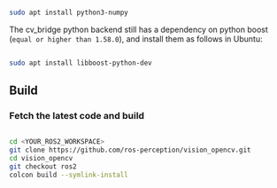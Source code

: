 ```bash

sudo apt install python3-numpy

```

The cv_bridge python backend still has a dependency on python boost (`equal or higher than 1.58.0`), and install them as follows in Ubuntu:

```bash

sudo apt install libboost-python-dev

```

## Build

### Fetch the latest code and build

```bash

cd <YOUR_ROS2_WORKSPACE>
git clone https://github.com/ros-perception/vision_opencv.git
cd vision_opencv
git checkout ros2
colcon build --symlink-install

```

```

```
